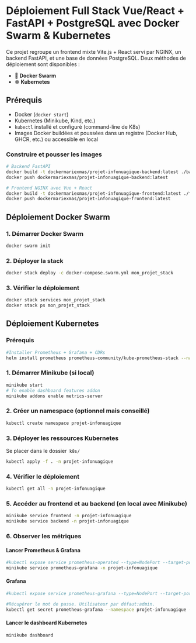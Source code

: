 #  Déploiement Full Stack Vue/React + FastAPI + PostgreSQL avec Docker Swarm & Kubernetes

Ce projet regroupe un frontend mixte Vite.js + React servi par NGINX, un backend FastAPI, et une base de données PostgreSQL. Deux méthodes de déploiement sont disponibles :

- 🐳 **Docker Swarm**
- ☸️ **Kubernetes**


## Prérequis

- Docker (`docker start`)
- Kubernetes (Minikube, Kind, etc.)
- `kubectl` installé et configuré (command-line de K8s)
- Images Docker buildées et poussées dans un registre (Docker Hub, GHCR, etc.) ou accessible en local

### Construire et pousser les images

```bash
# Backend FastAPI
docker build -t dockermariexmas/projet-infonuagique-backend:latest ./backend
docker push dockermariexmas/projet-infonuagique-backend:latest

# Frontend NGINX avec Vue + React
docker build -t dockermariexmas/projet-infonuagique-frontend:latest ./frontend
docker push dockermariexmas/projet-infonuagique-frontend:latest
```

##  Déploiement Docker Swarm

### 1. Démarrer Docker Swarm

```bash
docker swarm init
```

### 2. Déployer la stack
```bash
docker stack deploy -c docker-compose.swarm.yml mon_projet_stack
```
### 3. Vérifier le déploiement
```bash
docker stack services mon_projet_stack
docker stack ps mon_projet_stack
```

##  Déploiement Kubernetes
### Prérequis
```bash
#Installer Prometheus + Grafana + CDRs
helm install prometheus prometheus-community/kube-prometheus-stack --namespace projet-infonuagique
```
### 1. Démarrer Minikube (si local)
```bash
minikube start
# To enable dashboard features addon
minikube addons enable metrics-server
```

### 2. Créer un namespace (optionnel mais conseillé)
 ```bash
 kubectl create namespace projet-infonuagique
```

### 3. Déployer les ressources Kubernetes
Se placer dans le dossier` k8s/`

```bash
kubectl apply -f . -n projet-infonuagique
```

### 4. Vérifier le déploiement
```bash
kubectl get all -n projet-infonuagique
```

### 5.  Accéder au frontend et au backend (en local avec Minikube)
```bash
minikube service frontend -n projet-infonuagique
minikube service backend -n projet-infonuagique
```


### 6. Observer les métriques


#### Lancer Prometheus & Grafana
 ```bash
#kubectl expose service prometheus-operated --type=NodePort --target-port=9090 --port=9090 --name=prometheus-operated-ext -n projet-infonuagique
minikube service prometheus-grafana -n projet-infonuagique
```

#### Grafana
```bash
#kubectl expose service prometheus-grafana --type=NodePort --target-port=3000 --name=prometheus-grafana-ext -n projet-infonuagique

#Récupérer le mot de passe. Utilisateur par défaut:admin.
kubectl get secret prometheus-grafana --namespace projet-infonuagique -o jsonpath="{.data.admin-password}" | base64 --decode ; echo
```

#### Lancer le dashboard Kubernetes
```bash
minikube dashboard
```